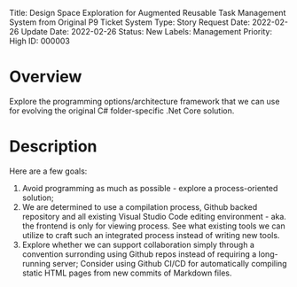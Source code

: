 Title: Design Space Exploration for Augmented Reusable Task Management System from Original P9 Ticket System
Type: Story
Request Date: 2022-02-26
Update Date: 2022-02-26
Status: New
Labels: Management
Priority: High
ID: 000003

# Overview

Explore the programming options/architecture framework that we can use for evolving the original C# folder-specific .Net Core solution.

# Description

Here are a few goals:

1. Avoid programming as much as possible - explore a process-oriented solution;
2. We are determined to use a compilation process, Github backed repository and all existing Visual Studio Code editing environment - aka. the frontend is only for viewing process. See what existing tools we can utilize to craft such an integrated process instead of writing new tools.
3. Explore whether we can support collaboration simply through a convention surronding using Github repos instead of requiring a long-running server; Consider using Github CI/CD for automatically compiling static HTML pages from new commits of Markdown files.